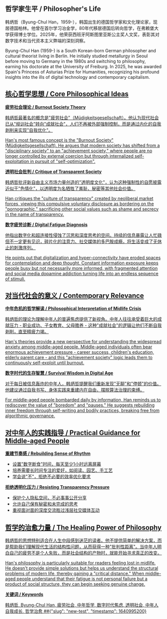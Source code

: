

## **哲学家生平 / Philosopher's Life**

韩炳哲（Byung-Chul Han，1959-），韩国出生的德国哲学家和文化理论家，现居德国柏林。他曾在首尔学习冶金学，80年代移居德国后转向哲学，在弗赖堡大学获得博士学位。2025年，他荣获西班牙阿斯图里亚斯公主奖人文奖，表彰其对数字技术和当代资本主义弊端的深刻洞察。

Byung-Chul Han (1959-) is a South Korean-born German philosopher and cultural theorist living in Berlin. He initially studied metallurgy in Seoul before moving to Germany in the 1980s and switching to philosophy, earning his doctorate at the University of Freiburg. In 2025, he was awarded Spain's Princess of Asturias Prize for Humanities, recognizing his profound insights into the ills of digital technology and contemporary capitalism.

<ins/>

## **核心哲学思想 / Core Philosophical Ideas**

**疲劳社会理论 / Burnout Society Theory**

韩炳哲最著名的概念是"疲劳社会"（Müdigkeitsgesellschaft）。他认为现代社会已从"规训社会"转向"成就社会"，人们不再被外部强制控制，而是通过内化的自我剥削来实现"自我优化"。

Han's most famous concept is the "Burnout Society" (Müdigkeitsgesellschaft). He argues that modern society has shifted from a "disciplinary society" to an "achievement society," where people are no longer controlled by external coercion but through internalized self-exploitation in pursuit of "self-optimization".

**透明社会批判 / Critique of Transparent Society**

韩炳哲批评新自由主义市场力量创造的"透明度文化"，认为这种强制性的自愿披露近似于"色情化"，以透明度为名牺牲了羞耻、秘密等其他社会价值。

Han critiques the "culture of transparency" created by neoliberal market forces, viewing this compulsive voluntary disclosure as bordering on the "pornographic," sacrificing other social values such as shame and secrecy in the name of transparency.

**数字疲劳诊断 / Digital Fatigue Diagnosis**

他指出数字化和超连接性侵蚀了沉思和深度思考的空间。持续的信息暴露让人忙碌但不一定更有见识，碎片化的注意力、社交媒体的多巴胺成瘾，将生活变成了无休止的刺激序列。

He points out that digitalization and hyper-connectivity have eroded spaces for contemplation and deep thought. Constant information exposure keeps people busy but not necessarily more informed, with fragmented attention and social media dopamine addiction turning life into an endless sequence of stimuli.

## **对当代社会的意义 / Contemporary Relevance**

**中年危机的哲学解读 / Philosophical Interpretation of Midlife Crisis**

韩炳哲的理论为理解中年人的普遍焦虑提供了新视角。中年人往往承受着巨大的成就压力 - 职业成功、子女教育、父母赡养 - 这种"成就社会"的逻辑让他们不断自我剥削，直至精疲力竭。

Han's theories provide a new perspective for understanding the widespread anxiety among middle-aged people. Middle-aged individuals often bear enormous achievement pressure - career success, children's education, elderly parent care - and this "achievement society" logic leads them to continuously self-exploit until burnout.

**数字时代的生存智慧 / Survival Wisdom in Digital Age**

对于每日被信息轰炸的中年人，韩炳哲提醒我们重新发现"无聊"和"停顿"的价值。他建议通过自我书写、身体实践来重建内在自由，摆脱算法治理的束缚。

For middle-aged people bombarded daily by information, Han reminds us to rediscover the value of "boredom" and "pauses." He suggests rebuilding inner freedom through self-writing and bodily practices, breaking free from algorithmic governance.

## **对中年人的实践指导 / Practical Guidance for Middle-aged People**

**重建节奏感 / Rebuilding Sense of Rhythm**

- 设置"数字断食"时间，每天至少1小时远离屏幕
- 培养需要长时间专注的爱好，如阅读、园艺、手工艺
- 学会说"不"，拒绝不必要的效率优化要求

**拒绝透明化压力 / Resisting Transparency Pressure**

- 保护个人隐私空间，不必事事公开分享
- 允许自己保有秘密和未完成的思考
- 重视面对面的深度交流胜过浅层社交媒体互动

## **哲学的治愈力量 / The Healing Power of Philosophy**

韩炳哲的思想特别适合在人生中段感到迷茫的读者。他不提供简单的解决方案，而是帮助我们理解现代生活的结构性问题，从而获得一种"批判性距离"。当中年人明白自己的疲劳不是个人失败，而是社会结构的产物时，就能开始寻求真正的改变。

Han's philosophy is particularly suitable for readers feeling lost in midlife. He doesn't provide simple solutions but helps us understand the structural problems of modern life, thereby gaining a "critical distance." When middle-aged people understand that their fatigue is not personal failure but a product of social structure, they can begin seeking genuine change.


**关键词 / Keywords**

韩炳哲, Byung-Chul Han, 疲劳社会, 中年哲学, 数字时代焦虑, 透明社会, 中年人自我成长, 哲学治愈
##{"slug": "new-test", "timestamp": 1640995200}